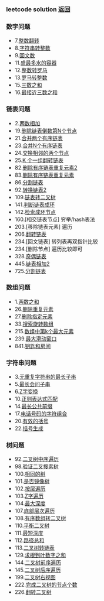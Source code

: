 ### leetcode solution  [返回](../)

### 数字问题
- 7.[整数翻转](intrange/7_int_reverse.go)
- 8.[字符串转整数](intrange/8_str_to_int.go)
- 9.[回文数](intrange/9_is_palindrome_int.go)
- 11.[盛最多水的容器](intrange/11_max_area.go)
- 12.[整数转罗马](intrange/12_int_to_roman.go)
- 13.[罗马转整数](intrange/13_roman_to_int.go)
- 15.[三数之和](intrange/15_three_sum.go)
- 16.[最接近三数之和](intrange/16_three_closest.go)

### 链表问题
- 2.[两数相加](linkrange/2_add_two_num.go)
- 19.[删除链表倒数第N个节点](linkrange/19_delete_link_node.go)
- 21.[合并两个有序链表](linkrange/21_merge_two_linknode.go)
- 23.[合并N个有序链表](linkrange/23_merge_n_linknode.go)
- 24.[交换相邻的两个节点](linkrange/24_swap_node.go)
- 25.[K 个一组翻转链表](linkrange/25_swap_k_listnode.go)
- 82.[删除有序链表重复元素2](linkrange/82_delete_dup_node2.go)
- 83.[删除有序链表重复元素](linkrange/83_delete_dup_node.go)
- 86.[分割链表](linkrange/86_partition_node.go)
- 92.[转换链表2](linkrange/92_reverse_between.go)
- 109.[链表转二叉树](linkrange/109_sorted_list_to_bst.go)
- 141.[判断链表成环](linkrange/141_has_cycle.go)
- 142.[检索成环节点](linkrange/142_detect_cycle.go)
- 160.[相交链表节点] 穷举/hash表法
- 203.[移除链表元素] 遍历
- 206.[翻转链表](linkrange/206_reverse_listnode.go)
- 234.[回文链表] 转列表再双指针比较
- 234.[删除节点] 遍历比较即可
- 328.[奇偶链表](linkrange/328_odd_event_list.go)
- 445.[链表相加2](linkrange/445_add_two_linknode.go)
- 725.[分割链表](linkrange/725_split_list.go)

### 数组问题
- 1.[两数之和](slicerange/1_two_sum.go)
- 26.[删除重复元素](slicerange/26_remove_dup.go)
- 27.[删除指定元素](slicerange/27_remove_ele.go)
- 33.[搜索旋转数组](slicerange/33_search_swap_arr.go)
- 215.[数组中第k个最大元素](slicerange/215_kth.go)
- 239.[最大滑动窗口](slicerange/239_max_sliding_window.go)
- 841.[钥匙和房间](slicerange/841_kesy_and_rooms.go)

### 字符串问题
- 3.[无重复字符串的最长子串](stringrange/3_len_of_longest_str.go)
- 5.[最长会问子串](stringrange/5_longest_palindrome.go)
- 6.[Z字变换](stringrange/6_z_convert.go)
- 10.[正则表达式匹配](stringrange/10_is_match_str.go)
- 14.[最长公共前缀](stringrange/14_longest_com_pref.go)
- 17.[电话号码的字符组合](stringrange/17_phone_num.go)
- 20.[有效的括号](stringrange/20_is_valid_stack.go)
- 22.[括号生成](stringrange/22_parenthesis.go)

### 树问题
- 92.[二叉树中序遍历](tree/94_inorder_traversal.go)
- 98.[验证二叉搜索树](tree/98_valid_bst.go)
- 100.[相同的树](tree/100_is_same_tree.go)
- 101.[是否镜像树](tree/101_is_symmetric_tree.go)
- 102.[按层遍历](tree/102_level_order.go)
- 103.[Z字遍历](tree/103_zigzag_level_order.go)
- 104.[最大深度](tree/104_max_deep.go)
- 107.[底部层次遍历](tree/107_level_order_bst.go)
- 108.[有序数组转二叉树](tree/108_sorted_to_bst.go)
- 110.[平衡二叉树](tree/110_is_balanced_tree.go)
- 111.[最短深度](tree/111_min_depth.go)
- 112.[路径总和](tree/112_has_path_sum.go)
- 113.[二叉树转链表](tree/114_treenode_to_link.go)
- 129.[求根到叶数字之和](tree/129_sum_nodes.go)
- 144.[二叉树前序遍历](tree/144_preorder_traversal.go)
- 145.[二叉树后序遍历](tree/145_postorder_traversal.go)
- 199.[二叉树右视图](tree/199_right_view.go)
- 222.[完成二叉树的节点个数](tree/222_count_nodes.go)
- 226.[翻转二叉树](tree/226_invert_tree.go)
